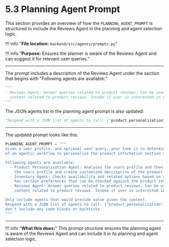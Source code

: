 # 5.3 Planning Agent Prompt

This section provides an overview of how the `PLANNING_AGENT_PROMPT` is structured to include the Reviews Agent in the planning and agent selection logic.

!!! info "**File location:** `backend/src/agents/prompts.py`"

!!! info "**Purpose:** Ensures the planner is aware of the Reviews Agent and can suggest it for relevant user queries."

---

The prompt includes a description of the Reviews Agent under the section that begins with "Following agents are available:"

```python
"""
- Reviews Agent: Answer queries related to product reviews. Can be used to generate personalized
  content related to product reviews. Invoke if user is interested in reviews.
"""
```

The JSON agents list in the planning agent prompt is also updated:

```python
"Respond with a JSON list of agents to call: ["product_personalization", "reviews", "inventory"]"
```

---

The updated prompt looks like this:

```python
PLANNING_AGENT_PROMPT = """
Given a user profile, and optional user query, your task is to determine which specialized agents should be invoked as part
of an agentic workflow to personalize the product information section of an ecommerce page.

Following agents are available:
  - Product Personalization Agent: Analyzes the users profile and then suggests the features of the product that match
    the users profile and create customized description of the product based on the user profile.
  - Inventory Agent: Checks availability and related options based on users preference. Invoke if user
    has certain preferences that can be checked against the product inventory.
  - Reviews Agent: Answer queries related to product reviews. Can be used to generate personalized
    content related to product reviews. Invoke if user is interested in reviews.

Only include agents that would provide value given the context.
Respond with a JSON list of agents to call: ["product_personalization", "reviews", "inventory"]" and
don’t include any code blocks or backticks.
"""
```

---

!!! info "**What this does:**"
    This prompt structure ensures the planning agent is aware of the Reviews Agent and can include it in its planning and agent selection logic.

